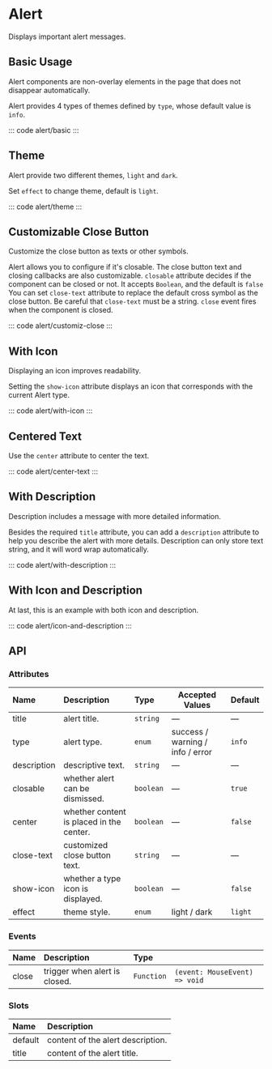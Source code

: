 <script setup>
  import basic from 'exam/alert/basic.vue'
  import theme from 'exam/alert/theme.vue'
  import customizClose from 'exam/alert/customiz-close.vue'
  import withIcon from 'exam/alert/with-icon.vue'
  import centerText from 'exam/alert/center-text.vue'
  import withDescription from 'exam/alert/with-description.vue'
  import iconAndDescription from 'exam/alert/icon-and-description.vue'
</script>
# Alert

Displays important alert messages.

## Basic Usage

Alert components are non-overlay elements in the page that does not disappear automatically.

Alert provides 4 types of themes defined by `type`, whose default value is `info`.

::: code alert/basic
<basic></basic>
:::

## Theme

Alert provide two different themes, `light` and `dark`.

Set `effect` to change theme, default is `light`.

::: code alert/theme
<theme></theme>
:::

## Customizable Close Button

Customize the close button as texts or other symbols.

Alert allows you to configure if it's closable. The close button text and closing callbacks are also customizable. `closable` attribute decides if the component can be closed or not. It accepts `Boolean`, and the default is `false` You can set `close-text` attribute to replace the default cross symbol as the close button. Be careful that `close-text` must be a string. `close` event fires when the component is closed.

::: code alert/customiz-close
<customiz-close></customiz-close>
:::

## With Icon

Displaying an icon improves readability.

Setting the `show-icon` attribute displays an icon that corresponds with the current Alert type.

::: code alert/with-icon
<with-icon></with-icon>
:::

## Centered Text

Use the `center` attribute to center the text.

::: code alert/center-text
<center-text></center-text>
:::

## With Description

Description includes a message with more detailed information.

Besides the required `title` attribute, you can add a `description` attribute to help you describe the alert with more details. Description can only store text string, and it will word wrap automatically.

::: code alert/with-description
<with-description></with-description>
:::

## With Icon and Description

At last, this is an example with both icon and description.

::: code alert/icon-and-description
<icon-and-description></icon-and-description>
:::

## API

### Attributes

| Name        | Description                              | Type      | Accepted Values                  | Default |
| :---------- | :--------------------------------------- | :-------- | -------------------------------- | :------ |
| title       | alert title.                             | `string`  | —                                | —       |
| type        | alert type.                              | `enum`    | success / warning / info / error | `info`  |
| description | descriptive text.                        | `string`  | —                                | —       |
| closable    | whether alert can be dismissed.          | `boolean` | —                                | `true`  |
| center      | whether content is placed in the center. | `boolean` | —                                | `false` |
| close-text  | customized close button text.            | `string`  | —                                | —       |
| show-icon   | whether a type icon is displayed.        | `boolean` | —                                | `false` |
| effect      | theme style.                             | `enum`    | light / dark                     | `light` |

### Events

| Name  | Description                   | Type       |                               |
| :---- | :---------------------------- | :--------- | ----------------------------- |
| close | trigger when alert is closed. | `Function` | `(event: MouseEvent) => void` |

### Slots

| Name    | Description                       |
| :------ | :-------------------------------- |
| default | content of the alert description. |
| title   | content of the alert title.       |
